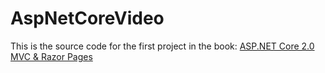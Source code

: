 # AspNetCoreVideo

This is the source code for the first project in the book: <a href="https://github.com/csharpschool/AspNetVideoCore"> ASP.NET Core 2.0 MVC & Razor Pages</a>
